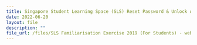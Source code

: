 ```yaml
---
title: Singapore Student Learning Space (SLS) Reset Password & Unlock Account
date: 2022-06-20
layout: file
description: ""
file_url: /files/SLS Familiarisation Exercise 2019 (For Students) - website.pdf
---
```

